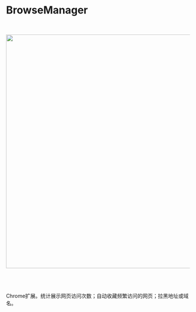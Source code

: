 # BrowseManager

<br/>
<p align="center" >
    <img src="https://user-images.githubusercontent.com/30430217/54299594-2ebe3700-45f6-11e9-84a4-90ce4fb38c28.GIF"
     width="640" />
</p>
<br/><br/><br/>
Chrome扩展。统计展示网页访问次数；自动收藏频繁访问的网页；拉黑地址或域名。
